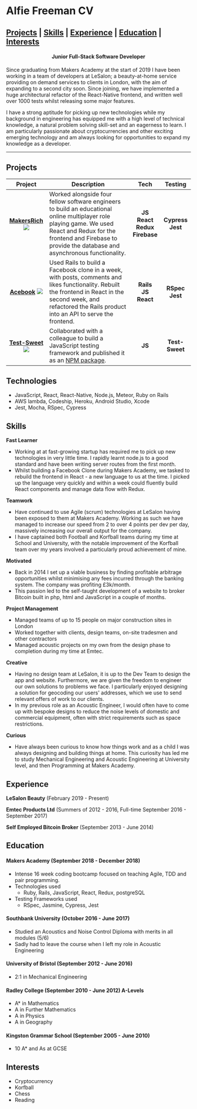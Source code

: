 # Alfie Freeman CV

  [Projects](#projects) | [Skills](#skills) | [Experience](#experience) | [Education](#education) | [Interests](#interests)
-----------------

<h4 align=center>Junior Full-Stack Software Developer</h4>

Since graduating from Makers Academy at the start of 2019 I have been working in a team of developers at LeSalon; a beauty-at-home service providing on demand services to clients in London, with the aim of expanding to a second city soon. Since joining, we have implemented a huge architectural refactor of the React-Native frontend, and written well over 1000 tests whilst releasing some major features.

I have a strong aptitude for picking up new technologies while my background in engineering has equipped me with a high level of technical knowledge, a natural problem solving skill-set and an eagerness to learn. I am particularly passionate about cryptocurrencies and other exciting emerging technology and am always looking for opportunities to expand my knowledge as a developer.


-----------------
## Projects

|Project|Description|Tech|Testing|
|:-:|-|:-:|:-:|
|[__MakersRich__](https://github.com/toddpla/makersrich) [<img src='./assets/Github-Mark.png'/>](https://github.com/toddpla/makersrich) |Worked alongside four fellow software engineers to build an educational online multiplayer role playing game. We used React and Redux for the frontend and Firebase to provide the database and asynchronous functionality. |__JS__ <br> __React__ <br>  __Redux__ <br> __Firebase__|__Cypress__ <br> __Jest__|
|[__Acebook__](https://github.com/toddpla/acebook-stars) [<img src='./assets/Github-Mark.png'/>](https://github.com/toddpla/acebook-stars)| Used Rails to build a Facebook clone in a week, with posts, comments and likes functionality. Rebuilt the frontend in React in the second week, and refactored the Rails product into an API to serve the frontend. |__Rails__<br> __JS__ <br> __React__|__RSpec__ <br> __Jest__|
|[__Test-Sweet__](https://github.com/rbbri/sweet) [<img src='./assets/Github-Mark.png'/>](https://github.com/rbbri/sweet)| Collaborated with a colleague to build a JavaScript testing framework and published it as an [NPM package](https://www.npmjs.com/package/test-sweet). |__JS__|__Test-Sweet__|

## Technologies

- JavaScript, React, React-Native, Node.js, Meteor, Ruby on Rails
- AWS lambda, Codeship, Heroku, Android Studio, Xcode
- Jest, Mocha, RSpec, Cypress

## Skills

**Fast Learner** <br>
- Working at at fast-growing startup has required me to pick up new technologies in very little time. I rapidly learnt node.js to a good standard and have been writing server routes from the first month.
- Whilst building a Facebook Clone during Makers Academy, we tasked to rebuild the frontend in React - a new language to us at the time. I picked up the language very quickly and within a week could fluently build React components and manage data flow with Redux.

**Teamwork**
- Have continued to use Agile (scrum) technologies at LeSalon having been exposed to them at Makers Academy. Working as such we have managed to increase our speed from 2 to over 4 points per dev per day, massively increasing our overall output for the company.
- I have captained both Football and Korfball teams during my time at School and University, with the notable improvement of the Korfball team over my years involved a particularly proud achievement of mine.

**Motivated**
- Back in 2014 I set up a viable business by finding profitable arbitrage opportunities whilst minimising any fees incurred through the banking system. The company was profiting £3k/month.
- This passion led to the self-taught development of a website to broker Bitcoin built in php, html and JavaScript in a couple of months.

**Project Management**
- Managed teams of up to 15 people on major construction sites in London
- Worked together with clients, design teams, on-site tradesmen and other contractors
- Managed acoustic projects on my own from the design phase to completion during my time at Emtec.

**Creative** <br>
- Having no design team at LeSalon, it is up to the Dev Team to design the app and website. Furthermore, we are given the freedom to engineer our own solutions to problems we face. I particularly enjoyed designing a solution for geocoding our users' addresses, which we use to send relevant offers of work to our clients.  
- In my previous role as an Acoustic Engineer, I would often have to come up with bespoke designs to reduce the noise levels of domestic and commercial equipment, often with strict requirements such as space restrictions.

**Curious** <br>
- Have always been curious to know how things work and as a child I was always designing and building things at home. This curiosity has led me to study Mechanical Engineering and Acoustic Engineering at University level, and then Programming at Makers Academy.   

## Experience

**LeSalon Beauty** (February 2019 - Present)

**Emtec Products Ltd** (Summers of 2012 - 2016, Full-time September 2016 - September 2017)    

**Self Employed Bitcoin Broker** (September 2013 - June 2014)

## Education

#### Makers Academy (September 2018 - December 2018)

- Intense 16 week coding bootcamp focused on teaching Agile, TDD and pair programming.
- Technologies used
  - Ruby, Rails, JavaScript, React, Redux, postgreSQL
- Testing Frameworks used
  - RSpec, Jasmine, Cypress, Jest

#### Southbank University (October 2016 - June 2017)

- Studied an Acoustics and Noise Control Diploma with merits in all modules (5/6)
- Sadly had to leave the course when I left my role in Acoustic Engineering

#### University of Bristol (September 2012 - June 2016)

- 2:1 in Mechanical Engineering

#### Radley College (September 2010 - June 2012) A-Levels

- A* in Mathematics
- A in Further Mathematics
- A in Physics
- A in Geography

#### Kingston Grammar School (September 2005 - June 2010)

- 10 A* and As at GCSE

## Interests

- Cryptocurrency
- Korfball
- Chess
- Reading
